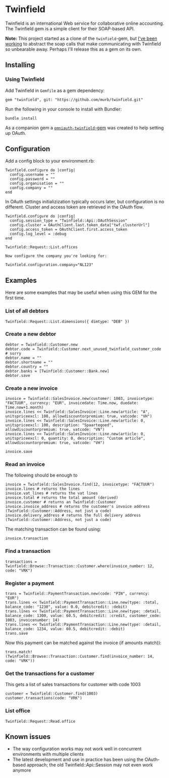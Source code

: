 # Twinfield

Twinfield is an international Web service for collaborative online accounting. The Twinfield gem is a simple client for their SOAP-based API.

**Note:** This project started as a clone of the `twinfield`-gem, but [I've been working](CHANGELOG.md) to abstract the soap calls that make communicating with Twinfield so unbearable away. Perhaps I'll release this as a gem on its own.

## Installing

### Using Twinfield

Add Twinfield in `Gemfile` as a gem dependency:

    gem "twinfield", git: "https://github.com/murb/twinfield.git"

Run the following in your console to install with Bundler:

    bundle install

As a companion gem a [`omniauth-twinfield`-gem](https://github.com/murb/omniauth-twinfield) was created to help setting up OAuth.

## Configuration

Add a config block to your environment.rb:

    Twinfield.configure do |config|
      config.username = ""
      config.password = ""
      config.organisation = ""
      config.company = ""
    end

In OAuth settings initializization typically occurs later, but configuration is no different. Cluster and access token are retrieved in the OAuth flow.

    Twinfield.configure do |config|
      config.session_type = "Twinfield::Api::OAuthSession"
      config.cluster = OAuthClient.last.token_data["twf.clusterUrl"]
      config.access_token = OAuthClient.first.access_token
      config.log_level = :debug
    end

    Twinfield::Request::List.offices

    Now configure the company you're looking for:

    Twinfield.configuration.company="NL123"

## Examples

Here are some examples that may be useful when using this GEM for the first time.

### List of all debtors

    Twinfield::Request::List.dimensions({ dimtype: "DEB" })

### Create a new debtor

    debtor = Twinfield::Customer.new
    debtor.code = Twinfield::Customer.next_unused_twinfield_customer_code # sorry
    debtor.name = ""
    debtor.shortname = ""
    debtor.country = ""
    debtor.banks = [Twinfield::Customer::Bank.new]
    debtor.save

### Create a new invoice

    invoice = Twinfield::SalesInvoice.new(customer: 1003, invoicetype: "FACTUUR", currency: "EUR", invoicedate: Time.now, duedate: Time.now+1.month)
    invoice.lines << Twinfield::SalesInvoice::Line.new(article: "A", unitspriceexcl: 100, allowdiscountorpremium: true, vatcode: "VH")
    invoice.lines << Twinfield::SalesInvoice::Line.new(article: 0, unitspriceexcl: 100, description: "Spaartegoed", allowdiscountorpremium: true, vatcode: "VN")
    invoice.lines << Twinfield::SalesInvoice::Line.new(article: 0, unitspriceexcl: 0, quantity: 0, description: "Custom article", allowdiscountorpremium: true, vatcode: "VH")

    invoice.save

### Read an invoice

The following should be enough to

    invoice = Twinfield::SalesInvoice.find(12, invoicetype: "FACTUUR")
    invoice.lines # returns the lines
    invoice.vat_lines # returns the vat lines
    invoice.total # returns the total amount (derived)
    invoice.customer # returns an Twinfield::Customer
    invoice.invoice_address # returns the customer's invoice address (Twinfield::Customer::Address, not just a code)
    invoice.delivery_address # returns the full delivery address (Twinfield::Customer::Address, not just a code)

The matching transaction can be found using:

    invoice.transaction

### Find a transaction

    transactions = Twinfield::Browse::Transaction::Customer.where(invoice_number: 12, code: "VRK")

### Register a payment

    trans = Twinfield::PaymentTransaction.new(code: "PIN", currency: "EUR")
    trans.lines << Twinfield::PaymentTransaction::Line.new(type: :total, balance_code: "1230", value: 0.0, debitcredit: :debit)
    trans.lines << Twinfield::PaymentTransaction::Line.new(type: :detail, balance_code: 1300, value: 60.5, debitcredit: :credit, customer_code: 1003, invoicenumber: 14)
    trans.lines << Twinfield::PaymentTransaction::Line.new(type: :detail, balance_code: 1234, value: 60.5, debitcredit: :debit)
    trans.save

Now this payment can be matched against the invoice (if amounts match)):

    trans.match!(Twinfield::Browse::Transaction::Customer.find(invoice_number: 14, code: "VRK"))

### Get the transactions for a customer

This gets a list of sales transactions for customer with code 1003

    customer = Twinfield::Customer.find(1003)
    customer.transactions(code: "VRK")

### List office

    Twinfield::Request::Read.office

## Known issues

* The way configuration works may not work well in concurrent environments with multiple clients
* The latest development and use in practice has been using the OAuth-based approach; the old Twinfield::Api::Session may not even work anymore
